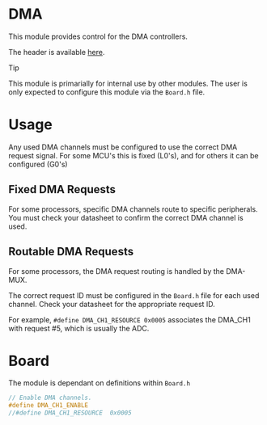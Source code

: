 # DMA
This module provides control for the DMA controllers.

The header is available [here](../Lib/DMA.h).

> [!TIP]
> This module is primarially for internal use by other modules. The user is only expected to configure this module via the `Board.h` file.

# Usage
Any used DMA channels must be configured to use the correct DMA request signal. For some MCU's this is fixed (L0's), and for others it can be configured (G0's)

## Fixed DMA Requests

For some processors, specific DMA channels route to specific peripherals. You must check your datasheet to confirm the correct DMA channel is used.

## Routable DMA Requests

For some processors, the DMA request routing is handled by the DMA-MUX.

The correct request ID must be configured in the `Board.h` file for each used channel. Check your datasheet for the appropriate request ID.

For example, `#define DMA_CH1_RESOURCE 0x0005` associates the DMA_CH1 with request #5, which is usually the ADC.

# Board

The module is dependant on definitions within `Board.h`

```C
// Enable DMA channels.
#define DMA_CH1_ENABLE
//#define DMA_CH1_RESOURCE  0x0005
```
